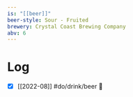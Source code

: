 ```yaml
---
is: "[[beer]]"
beer-style: Sour - Fruited
brewery: Crystal Coast Brewing Company
abv: 6
---
```

# Log
- [x] [[2022-08]] #do/drink/beer 🤞

